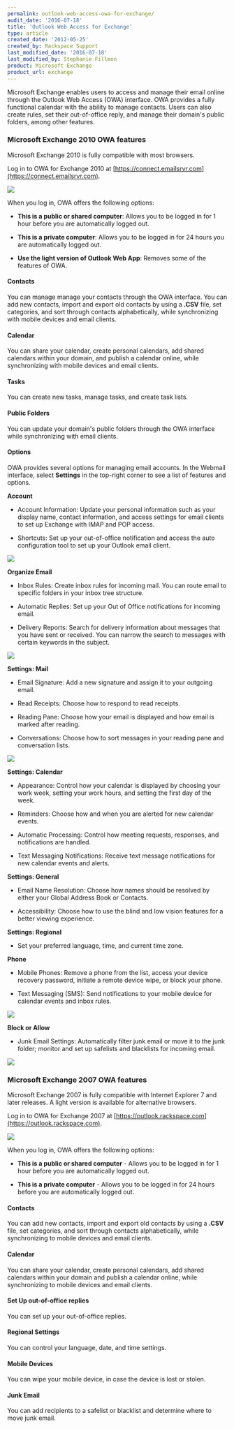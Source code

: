 ```yaml
---
permalink: outlook-web-access-owa-for-exchange/
audit_date: '2016-07-18'
title: 'Outlook Web Access for Exchange'
type: article
created_date: '2012-05-25'
created_by: Rackspace Support
last_modified_date: '2016-07-18'
last_modified_by: Stephanie Fillmon
product: Microsoft Exchange
product_url: exchange
---
```


Microsoft Exchange enables users to access and manage
their email online through the Outlook Web Access (OWA) interface. OWA
provides a fully functional calendar with the ability to manage contacts.
Users can also create rules, set their out-of-office reply,
and manage their domain's public folders, among other features.

### Microsoft Exchange 2010 OWA features

Microsoft Exchange 2010 is fully compatible with most browsers.

Log in to OWA for Exchange 2010 at [https://connect.emailsrvr.com](https://connect.emailsrvr.com).

![](2.png)

When you log in, OWA offers the following options:

-   **This is a public or shared computer**: Allows you to be logged in for 1 hour before you are automatically logged out.

-   **This is a private computer**: Allows you to be logged in for 24 hours you are automatically logged out.

-   **Use the light version of Outlook Web App**: Removes some of the features of OWA.

#### Contacts

You can manage manage your contacts through the OWA interface. You can add new
contacts, import and export old contacts by using a **.CSV** file, set categories,
and sort through contacts alphabetically, while synchronizing with mobile
devices and email clients.

#### Calendar

You can share your calendar, create personal calendars, add shared
calendars within your domain, and publish a calendar online, while
synchronizing with mobile devices and email clients.

#### Tasks

You can create new tasks, manage tasks, and create task lists.

#### Public Folders

You can update your domain's public folders through the OWA interface while synchronizing with
email clients.

#### Options

OWA provides several options for managing email accounts. In the Webmail interface, select
**Settings** in the top-right corner to see a list of features and
options.

**Account**

-   Account Information: Update your personal information such as your display name, contact information, and access settings for email clients to set up Exchange with IMAP and POP access.

-   Shortcuts: Set up your out-of-office notification and access the auto configuration tool to set up your Outlook email client.

![](OWA1.png)

**Organize Email**

-   Inbox Rules: Create inbox rules for incoming mail. You can route email to specific folders in your inbox tree structure.

-   Automatic Replies: Set up your Out of Office notifications for incoming email.

-   Delivery Reports: Search for delivery information about messages that you have sent or received. You can narrow the search to messages with certain keywords in the subject.

![](OWA2.png)

**Settings: Mail**

-   Email Signature: Add a new signature and assign it to your outgoing email.

-   Read Receipts: Choose how to respond to read receipts.

-   Reading Pane: Choose how your email is displayed and how email is marked after reading.

-   Conversations: Choose how to sort messages in your reading pane and conversation lists.

![](OWA3.png)

**Settings: Calendar**

-   Appearance: Control how your calendar is displayed by choosing your work week, setting your work hours, and setting the first day of the week.

-   Reminders: Choose how and when you are alerted for new calendar events.

-   Automatic Processing: Control how meeting requests, responses, and notifications are handled.

-   Text Messaging Notifications: Receive text message notifications for new calendar events and alerts.

**Settings: General**

-   Email Name Resolution: Choose how names should be resolved by either your Global Address Book or Contacts.

-   Accessibility: Choose how to use the blind and low vision features for a better viewing experience.

**Settings: Regional**

-   Set your preferred language, time, and current time zone.

**Phone**

-   Mobile Phones: Remove a phone from the list, access your device recovery password, initiate a remote device wipe, or block your phone.

-   Text Messaging (SMS): Send notifications to your mobile device for calendar events and inbox rules.

![](OWA4.png)

**Block or Allow**

-   Junk Email Settings: Automatically filter junk email or move it to the junk folder; monitor and set up safelists and blacklists for incoming email.

![](OWA5.png)

### Microsoft Exchange 2007 OWA features

Microsoft Exchange 2007 is fully compatible with Internet Explorer 7 and later releases. A light version is available for alternative browsers.

Log in to OWA for Exchange 2007 at
[https://outlook.rackspace.com](https://outlook.rackspace.com).

![](OWA.png)

When you log in, OWA offers the following options:

-   **This is a public or shared computer** - Allows you to be logged in for 1 hour before you are automatically logged out.

-   **This is a private computer** - Allows you to be logged in for 24 hours before you are automatically logged out.

#### Contacts

You can add new contacts, import and export old contacts by using a **.CSV** file, set categories,
and sort through contacts alphabetically, while synchronizing to mobile
devices and email clients.

#### Calendar

You can share your calendar, create personal calendars, add
shared calendars within your domain and publish a calendar online,
while synchronizing to mobile devices and email
clients.

#### Set Up out-of-office replies

You can set up your out-of-office replies.

#### Regional Settings

You can control your language, date, and time settings.

#### Mobile Devices

You can wipe your mobile device, in case the device is lost
or stolen.

#### Junk Email

You can add recipients to a safelist or blacklist and determine where to move junk email.

